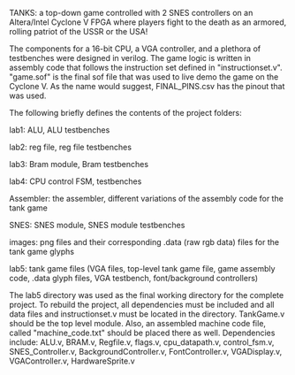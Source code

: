 TANKS: a top-down game controlled with 2 SNES controllers on an Altera/Intel Cyclone V FPGA where players fight to the death as an armored, rolling patriot of  the USSR or the USA! 

The components for a 16-bit CPU, a VGA controller, and a plethora of testbenches were designed in verilog. The game logic is written in assembly code that follows the instruction set defined in "instructionset.v". "game.sof" is the final sof file that was used to live demo the game on the Cyclone V. As the name would suggest, FINAL_PINS.csv has the pinout that was used. 

The following briefly defines the contents of the project folders:

lab1: ALU, ALU testbenches

lab2: reg file, reg file testbenches

lab3: Bram module, Bram testbenches

lab4: CPU control FSM, testbenches

Assembler: the assembler, different variations of the assembly code for the tank game

SNES: SNES module, SNES module testbenches

images: png files and their corresponding .data (raw rgb data) files for the tank game glyphs

lab5: tank game files (VGA files, top-level tank game file, game assembly code, .data glyph files, VGA testbench, font/background controllers)

The lab5 directory was used as the final working directory for the complete project. To rebuild the project, all dependencies must be included and all data files and instructionset.v must be located in the directory. TankGame.v should be the top level module. Also, an assembled machine code file, called "machine_code.txt" should be placed there as well. Dependencies include:
  ALU.v,
  BRAM.v,
  Regfile.v,
  flags.v,
  cpu_datapath.v,
  control_fsm.v,
  SNES_Controller.v,
  BackgroundController.v,
  FontController.v,
  VGADisplay.v,
  VGAController.v,
  HardwareSprite.v
